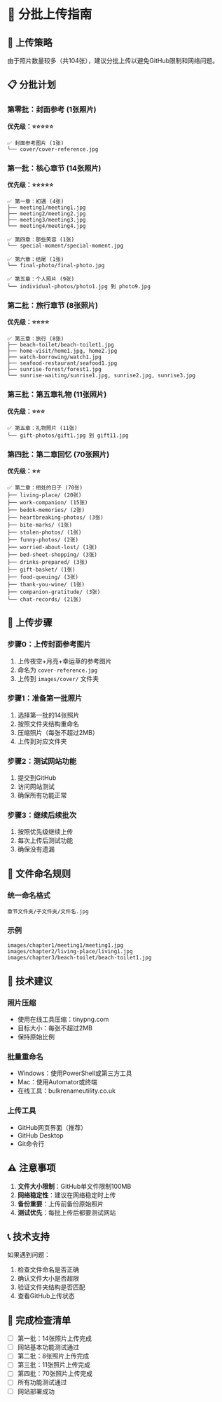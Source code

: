 # 📸 分批上传指南

## 🎯 上传策略

由于照片数量较多（共104张），建议分批上传以避免GitHub限制和网络问题。

## 📋 分批计划

### 第零批：封面参考 (1张照片)
**优先级：⭐⭐⭐⭐⭐**
```
✅ 封面参考图片 (1张)
└── cover/cover-reference.jpg
```

### 第一批：核心章节 (14张照片)
**优先级：⭐⭐⭐⭐⭐**
```
✅ 第一章：初遇 (4张)
├── meeting1/meeting1.jpg
├── meeting2/meeting2.jpg  
├── meeting3/meeting3.jpg
└── meeting4/meeting4.jpg

✅ 第四章：那些笑容 (1张)
└── special-moment/special-moment.jpg

✅ 第六章：结尾 (1张)
└── final-photo/final-photo.jpg

✅ 第五章：个人照片 (9张)
└── individual-photos/photo1.jpg 到 photo9.jpg
```

### 第二批：旅行章节 (8张照片)
**优先级：⭐⭐⭐⭐**
```
✅ 第三章：旅行 (8张)
├── beach-toilet/beach-toilet1.jpg
├── home-visit/home1.jpg, home2.jpg
├── watch-borrowing/watch1.jpg
├── seafood-restaurant/seafood1.jpg
├── sunrise-forest/forest1.jpg
└── sunrise-waiting/sunrise1.jpg, sunrise2.jpg, sunrise3.jpg
```

### 第三批：第五章礼物 (11张照片)
**优先级：⭐⭐⭐**
```
✅ 第五章：礼物照片 (11张)
└── gift-photos/gift1.jpg 到 gift11.jpg
```

### 第四批：第二章回忆 (70张照片)
**优先级：⭐⭐**
```
✅ 第二章：相处的日子 (70张)
├── living-place/ (20张)
├── work-companion/ (15张)
├── bedok-memories/ (2张)
├── heartbreaking-photos/ (3张)
├── bite-marks/ (1张)
├── stolen-photos/ (1张)
├── funny-photos/ (2张)
├── worried-about-lost/ (1张)
├── bed-sheet-shopping/ (3张)
├── drinks-prepared/ (3张)
├── gift-basket/ (1张)
├── food-queuing/ (3张)
├── thank-you-wine/ (1张)
├── companion-gratitude/ (3张)
└── chat-records/ (21张)
```

## 🚀 上传步骤

### 步骤0：上传封面参考图片
1. 上传夜空+月亮+幸运草的参考图片
2. 命名为 `cover-reference.jpg`
3. 上传到 `images/cover/` 文件夹

### 步骤1：准备第一批照片
1. 选择第一批的14张照片
2. 按照文件夹结构重命名
3. 压缩照片（每张不超过2MB）
4. 上传到对应文件夹

### 步骤2：测试网站功能
1. 提交到GitHub
2. 访问网站测试
3. 确保所有功能正常

### 步骤3：继续后续批次
1. 按照优先级继续上传
2. 每次上传后测试功能
3. 确保没有遗漏

## 📁 文件命名规则

### 统一命名格式
```
章节文件夹/子文件夹/文件名.jpg
```

### 示例
```
images/chapter1/meeting1/meeting1.jpg
images/chapter2/living-place/living1.jpg
images/chapter3/beach-toilet/beach-toilet1.jpg
```

## 🔧 技术建议

### 照片压缩
- 使用在线工具压缩：tinypng.com
- 目标大小：每张不超过2MB
- 保持原始比例

### 批量重命名
- Windows：使用PowerShell或第三方工具
- Mac：使用Automator或终端
- 在线工具：bulkrenameutility.co.uk

### 上传工具
- GitHub网页界面（推荐）
- GitHub Desktop
- Git命令行

## ⚠️ 注意事项

1. **文件大小限制**：GitHub单文件限制100MB
2. **网络稳定性**：建议在网络稳定时上传
3. **备份重要**：上传前备份原始照片
4. **测试优先**：每批上传后都要测试网站

## 📞 技术支持

如果遇到问题：
1. 检查文件命名是否正确
2. 确认文件大小是否超限
3. 验证文件夹结构是否匹配
4. 查看GitHub上传状态

## 🎉 完成检查清单

- [ ] 第一批：14张照片上传完成
- [ ] 网站基本功能测试通过
- [ ] 第二批：8张照片上传完成
- [ ] 第三批：11张照片上传完成
- [ ] 第四批：70张照片上传完成
- [ ] 所有功能测试通过
- [ ] 网站部署成功